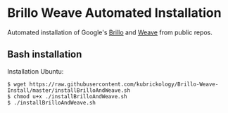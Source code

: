 # Brillo Weave Automated Installation
Automated installation of Google's [Brillo](https://developers.google.com/brillo/) and [Weave](https://weave.googlesource.com/weave/libweave/) from public repos.

## Bash installation

Installation Ubuntu:
```
$ wget https://raw.githubusercontent.com/kubrickology/Brillo-Weave-Install/master/installBrilloAndWeave.sh
$ chmod u+x ./installBrilloAndWeave.sh
$ ./installBrilloAndWeave.sh
```
